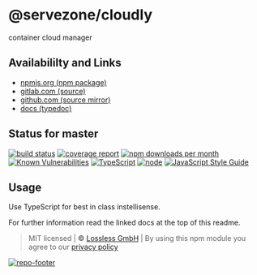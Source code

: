 # @servezone/cloudly
container cloud manager

## Availabililty and Links
* [npmjs.org (npm package)](https://www.npmjs.com/package/@servezone/cloudly)
* [gitlab.com (source)](https://gitlab.com/servezone/cloudly)
* [github.com (source mirror)](https://github.com/servezone/cloudly)
* [docs (typedoc)](https://servezone.gitlab.io/cloudly/)

## Status for master
[![build status](https://gitlab.com/servezone/cloudly/badges/master/build.svg)](https://gitlab.com/servezone/cloudly/commits/master)
[![coverage report](https://gitlab.com/servezone/cloudly/badges/master/coverage.svg)](https://gitlab.com/servezone/cloudly/commits/master)
[![npm downloads per month](https://img.shields.io/npm/dm/@servezone/cloudly.svg)](https://www.npmjs.com/package/@servezone/cloudly)
[![Known Vulnerabilities](https://snyk.io/test/npm/@servezone/cloudly/badge.svg)](https://snyk.io/test/npm/@servezone/cloudly)
[![TypeScript](https://img.shields.io/badge/TypeScript->=%203.x-blue.svg)](https://nodejs.org/dist/latest-v10.x/docs/api/)
[![node](https://img.shields.io/badge/node->=%2010.x.x-blue.svg)](https://nodejs.org/dist/latest-v10.x/docs/api/)
[![JavaScript Style Guide](https://img.shields.io/badge/code%20style-prettier-ff69b4.svg)](https://prettier.io/)

## Usage

Use TypeScript for best in class instellisense.

For further information read the linked docs at the top of this readme.

> MIT licensed | **&copy;** [Lossless GmbH](https://lossless.gmbh)
| By using this npm module you agree to our [privacy policy](https://lossless.gmbH/privacy.html)

[![repo-footer](https://servezone.gitlab.io/assets/repo-footer.svg)](https://maintainedby.lossless.com)
